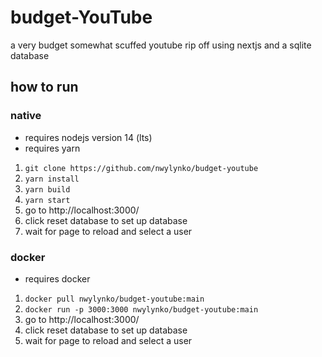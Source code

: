 # budget-YouTube
a very budget somewhat scuffed youtube rip off using nextjs and a sqlite database 

## how to run

### native

- requires nodejs version 14 (lts)
- requires yarn

1. `git clone https://github.com/nwylynko/budget-youtube`
2. `yarn install`
3. `yarn build`
4. `yarn start`
5. go to http://localhost:3000/
6. click reset database to set up database
7. wait for page to reload and select a user

### docker

- requires docker

1. `docker pull nwylynko/budget-youtube:main`
2. `docker run -p 3000:3000 nwylynko/budget-youtube:main`
3. go to http://localhost:3000/
4. click reset database to set up database
5. wait for page to reload and select a user